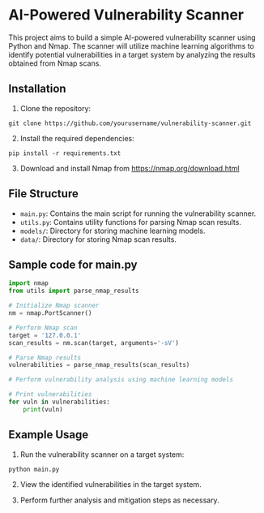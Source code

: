 # AI-Powered Vulnerability Scanner

This project aims to build a simple AI-powered vulnerability scanner using Python and Nmap. The scanner will utilize machine learning algorithms to identify potential vulnerabilities in a target system by analyzing the results obtained from Nmap scans.

## Installation

1. Clone the repository:

```
git clone https://github.com/yourusername/vulnerability-scanner.git
```

2. Install the required dependencies:

```
pip install -r requirements.txt
```

3. Download and install Nmap from https://nmap.org/download.html

## File Structure

- `main.py`: Contains the main script for running the vulnerability scanner.
- `utils.py`: Contains utility functions for parsing Nmap scan results.
- `models/`: Directory for storing machine learning models.
- `data/`: Directory for storing Nmap scan results.

## Sample code for main.py

```python
import nmap
from utils import parse_nmap_results

# Initialize Nmap scanner
nm = nmap.PortScanner()

# Perform Nmap scan
target = '127.0.0.1'
scan_results = nm.scan(target, arguments='-sV')

# Parse Nmap results
vulnerabilities = parse_nmap_results(scan_results)

# Perform vulnerability analysis using machine learning models

# Print vulnerabilities
for vuln in vulnerabilities:
    print(vuln)
```

## Example Usage

1. Run the vulnerability scanner on a target system:

```
python main.py
```

2. View the identified vulnerabilities in the target system.

3. Perform further analysis and mitigation steps as necessary.